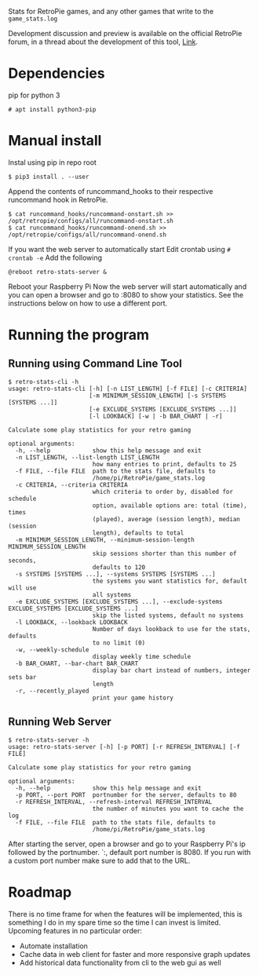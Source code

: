 Stats for RetroPie games, and any other games that write to the `game_stats.log`

Development discussion and preview is available on the official RetroPie forum,
in a thread about the development of this tool, [Link](https://retropie.org.uk/forum/topic/24756/retrostats-web-application).

# Dependencies
pip for python 3
```
# apt install python3-pip
```

# Manual install
Instal using pip in repo root
```
$ pip3 install . --user
```

Append the contents of runcommand_hooks to their respective runcommand hook in RetroPie.
```
$ cat runcommand_hooks/runcommand-onstart.sh >> /opt/retropie/configs/all/runcommand-onstart.sh
$ cat runcommand_hooks/runcommand-onend.sh >> /opt/retropie/configs/all/runcommand-onend.sh
```

If you want the web server to automatically start
Edit crontab using `# crontab -e`
Add the following
```
@reboot retro-stats-server &
```

Reboot your Raspberry Pi
Now the web server will start automatically and you can open a browser and go to <your-rpi-ip>:8080 to show your statistics.
See the instructions below on how to use a different port.

# Running the program

## Running using Command Line Tool
```
$ retro-stats-cli -h
usage: retro-stats-cli [-h] [-n LIST_LENGTH] [-f FILE] [-c CRITERIA]
                       [-m MINIMUM_SESSION_LENGTH] [-s SYSTEMS [SYSTEMS ...]]
                       [-e EXCLUDE_SYSTEMS [EXCLUDE_SYSTEMS ...]]
                       [-l LOOKBACK] [-w | -b BAR_CHART | -r]

Calculate some play statistics for your retro gaming

optional arguments:
  -h, --help            show this help message and exit
  -n LIST_LENGTH, --list-length LIST_LENGTH
                        how many entries to print, defaults to 25
  -f FILE, --file FILE  path to the stats file, defaults to
                        /home/pi/RetroPie/game_stats.log
  -c CRITERIA, --criteria CRITERIA
                        which criteria to order by, disabled for schedule
                        option, available options are: total (time), times
                        (played), average (session length), median (session
                        length), defaults to total
  -m MINIMUM_SESSION_LENGTH, --minimum-session-length MINIMUM_SESSION_LENGTH
                        skip sessions shorter than this number of seconds,
                        defaults to 120
  -s SYSTEMS [SYSTEMS ...], --systems SYSTEMS [SYSTEMS ...]
                        the systems you want statistics for, default will use
                        all systems
  -e EXCLUDE_SYSTEMS [EXCLUDE_SYSTEMS ...], --exclude-systems EXCLUDE_SYSTEMS [EXCLUDE_SYSTEMS ...]
                        skip the listed systems, default no systems
  -l LOOKBACK, --lookback LOOKBACK
                        Number of days lookback to use for the stats, defaults
                        to no limit (0)
  -w, --weekly-schedule
                        display weekly time schedule
  -b BAR_CHART, --bar-chart BAR_CHART
                        display bar chart instead of numbers, integer sets bar
                        length
  -r, --recently_played
                        print your game history
```

## Running Web Server
```
$ retro-stats-server -h
usage: retro-stats-server [-h] [-p PORT] [-r REFRESH_INTERVAL] [-f FILE]

Calculate some play statistics for your retro gaming

optional arguments:
  -h, --help            show this help message and exit
  -p PORT, --port PORT  portnumber for the server, defaults to 80
  -r REFRESH_INTERVAL, --refresh-interval REFRESH_INTERVAL
                        the number of minutes you want to cache the log
  -f FILE, --file FILE  path to the stats file, defaults to
                        /home/pi/RetroPie/game_stats.log
```
After starting the server, open a browser and go to your Raspberry Pi's ip followed by the portnumber.
`<pi-ip>:<port number>, default port number is 8080.
If you run with a custom port number make sure to add that to the URL.

# Roadmap
There is no time frame for when the features will be implemented,
this is something I do in my spare time so the time I can invest is limited.
Upcoming features in no particular order:
* Automate installation
* Cache data in web client for faster and more responsive graph updates
* Add historical data functionality from cli to the web gui as well
